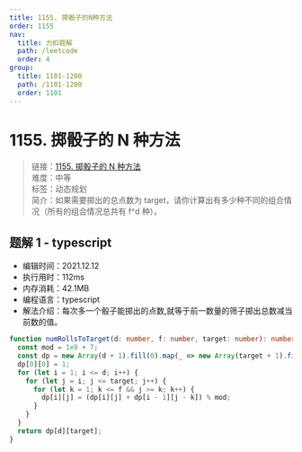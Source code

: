 ```yaml
---
title: 1155. 掷骰子的N种方法
order: 1155
nav:
  title: 力扣题解
  path: /leetcode
  order: 4
group:
  title: 1101-1200
  path: /1101-1200
  order: 1101
---
```


# 1155. 掷骰子的 N 种方法

> 链接：[1155. 掷骰子的 N 种方法](https://leetcode-cn.com/problems/number-of-dice-rolls-with-target-sum/)  
> 难度：中等  
> 标签：动态规划  
> 简介：如果需要掷出的总点数为 target，请你计算出有多少种不同的组合情况（所有的组合情况总共有 f^d 种）。

## 题解 1 - typescript

- 编辑时间：2021.12.12
- 执行用时：112ms
- 内存消耗：42.1MB
- 编程语言：typescript
- 解法介绍：每次多一个骰子能掷出的点数,就等于前一数量的筛子掷出总数减当前数的值。

```typescript
function numRollsToTarget(d: number, f: number, target: number): number {
  const mod = 1e9 + 7;
  const dp = new Array(d + 1).fill(0).map(_ => new Array(target + 1).fill(0));
  dp[0][0] = 1;
  for (let i = 1; i <= d; i++) {
    for (let j = i; j <= target; j++) {
      for (let k = 1; k <= f && j >= k; k++) {
        dp[i][j] = (dp[i][j] + dp[i - 1][j - k]) % mod;
      }
    }
  }
  return dp[d][target];
}
```
